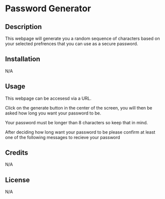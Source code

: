 # Password Generator


## Description

This webpage will generate you a random sequence of characters based on your selected prefrences that you can use as a secure password.

## Installation

N/A

## Usage

This webpage can be accesesd via a URL. 

Click on the generate button in the center of the screen, you will then be asked how long you want your password to be. 

Your password must be longer than 8 characters so keep that in mind.

After deciding how long want your password to be please confirm at least one of the following messages to recieve your password


## Credits

N/A

## License

N/A

